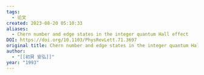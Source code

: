 ```yaml
---
tags:
  - 论文
created: 2023-08-20 05:10:33
aliases:
  - Chern number and edge states in the integer quantum Hall effect
DOI: https://doi.org/10.1103/PhysRevLett.71.3697
original title: Chern number and edge states in the integer quantum Hall effect
author:
  - "[[初貝 安弘]]"
year: "1993"
---
```


